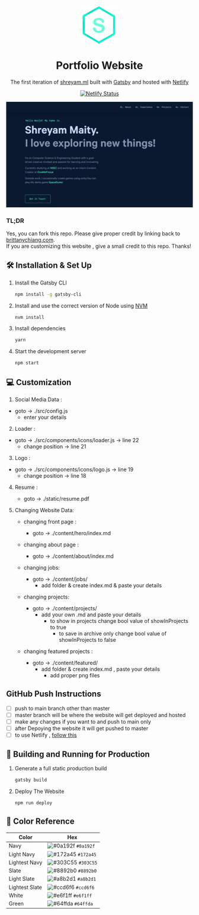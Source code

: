 <div align="center">
  <img alt="Logo" src="./src/images/logo.png" width="100" />
</div>
<h1 align="center">
  Portfolio Website
</h1>
<p align="center">
  The first iteration of <a href="https://shreyam.ml" target="_blank">shreyam.ml</a> built with <a href="https://www.gatsbyjs.org/" target="_blank">Gatsby</a> and hosted with <a href="https://www.netlify.com/" target="_blank">Netlify</a>
</p>
<p align="center">
  <a href="https://app.netlify.com/sites/shreyam/deploys" target="_blank">
    <img src="https://api.netlify.com/api/v1/badges/c097ff69-ee49-42a0-8ad6-ff563d6c5bbe/deploy-status" alt="Netlify Status" />
  </a>
</p>

<div align="center">
  <img alt="Demo" src="./src/images/demo.png" />
</div>

### TL;DR

Yes, you can fork this repo. Please give proper credit by linking back to [brittanychiang.com](https://brittanychiang.com).  
If you are customizing this website , give a small credit to this repo. Thanks!

## 🛠 Installation & Set Up

1. Install the Gatsby CLI

   ```sh
   npm install -g gatsby-cli
   ```

2. Install and use the correct version of Node using [NVM](https://github.com/nvm-sh/nvm)

   ```sh
   nvm install
   ```

3. Install dependencies

   ```sh
   yarn
   ```

4. Start the development server

   ```sh
   npm start
   ```

## 💻 Customization 

1. Social Media Data :

  - goto -> ./src/config.js  
    - enter your details  

2. Loader :

  - goto -> ./src/components/icons/loader.js -> line 22  
    - change position -> line 21  
3. Logo :

  - goto -> ./src/components/icons/logo.js -> line 19  
    - change position -> line 18  

4. Resume :

   - goto -> ./static/resume.pdf  

5. Changing Website Data:

   - changing front page :  
     - goto -> ./content/hero/index.md  
     
   - changing about page :  
     - goto -> ./content/about/index.md  
     
   - changing jobs:  
      - goto -> ./content/jobs/  
        - add folder & create index.md & paste your details 
        
   - changing projects:  
     - goto -> ./content/projects/  
       - add your own .md and paste your details  
         - to show in projects change bool value of showInProjects to true  
           - to save in archive only  change bool value of showInProjects to false  
           
   - changing featured projects :  
      - goto -> ./content/featured/  
        - add folder & create index.md , paste your details  
          - add proper png files  
          

## GitHub Push Instructions

- [ ] push to main branch other than master
- [ ] master branch will be where the website will get deployed and hosted
- [ ] make any changes if you want to and push to main only
- [ ] after Depoying the website it will get pushed to master
- [ ] to use Netlify , [follow this](https://www.netlify.com/blog/2016/09/29/a-step-by-step-guide-deploying-on-netlify/)

## 🚀 Building and Running for Production

1. Generate a full static production build

   ```sh
   gatsby build
   ```

2. Deploy The Website

   ```sh
   npm run deploy
   ```

## 🎨 Color Reference

| Color          | Hex                                                                |
| -------------- | ------------------------------------------------------------------ |
| Navy           | ![#0a192f](https://via.placeholder.com/10/0a192f?text=+) `#0a192f` |
| Light Navy     | ![#172a45](https://via.placeholder.com/10/0a192f?text=+) `#172a45` |
| Lightest Navy  | ![#303C55](https://via.placeholder.com/10/303C55?text=+) `#303C55` |
| Slate          | ![#8892b0](https://via.placeholder.com/10/8892b0?text=+) `#8892b0` |
| Light Slate    | ![#a8b2d1](https://via.placeholder.com/10/a8b2d1?text=+) `#a8b2d1` |
| Lightest Slate | ![#ccd6f6](https://via.placeholder.com/10/ccd6f6?text=+) `#ccd6f6` |
| White          | ![#e6f1ff](https://via.placeholder.com/10/e6f1ff?text=+) `#e6f1ff` |
| Green          | ![#64ffda](https://via.placeholder.com/10/64ffda?text=+) `#64ffda` |

